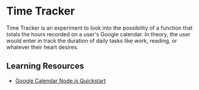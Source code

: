 # Time Tracker

Time Tracker is an experiment to look into the possibility of a function that totals the hours recorded on a user's Google calendar. In theory, the user would enter in track the duration of daily tasks like work, reading, or whatever their heart desires.

## Learning Resources
- [Google Calendar Node.js Quickstart](https://developers.google.com/calendar/quickstart/nodejs?authuser=1)
